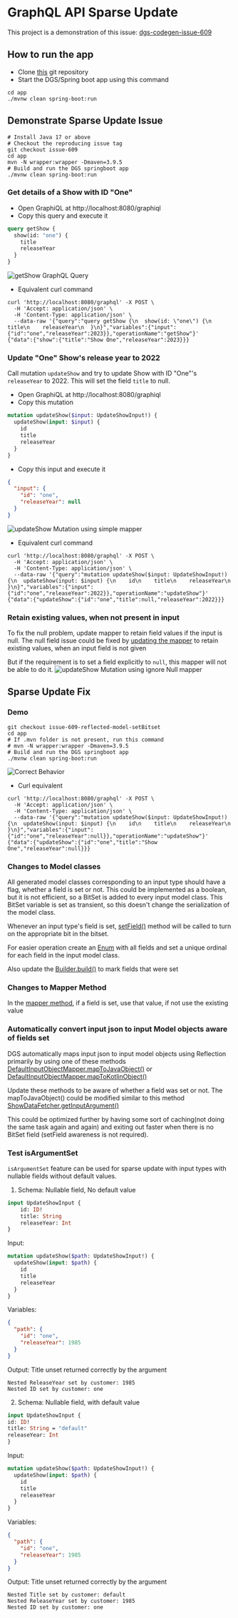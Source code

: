 # GraphQL API Sparse Update
This project is a demonstration of this issue: [dgs-codegen-issue-609](https://github.com/Netflix/dgs-codegen/issues/609)


## How to run the app
* Clone [this](https://github.com/ramapalani/sparseupdate) git repository 
* Start the DGS/Spring boot app using this command
```
cd app
./mvnw clean spring-boot:run
```

## Demonstrate Sparse Update Issue

```shell
# Install Java 17 or above
# Checkout the reproducing issue tag
git checkout issue-609
cd app
mvn -N wrapper:wrapper -Dmaven=3.9.5
# Build and run the DGS springboot app
./mvnw clean spring-boot:run
```

### Get details of a Show with ID "One"
* Open GraphiQL at http://localhost:8080/graphiql
* Copy this query and execute it
```graphql
query getShow {
  show(id: "one") {
    title
    releaseYear
  }
}
```
![getShow GraphQL Query](./images/getShow.png)
* Equivalent curl command
```shell
curl 'http://localhost:8080/graphql' -X POST \
  -H 'Accept: application/json' \
  -H 'Content-Type: application/json' \
  --data-raw '{"query":"query getShow {\n  show(id: \"one\") {\n    title\n    releaseYear\n  }\n}","variables":{"input":{"id":"one","releaseYear":2023}},"operationName":"getShow"}'
{"data":{"show":{"title":"Show One","releaseYear":2023}}}
```

### Update "One" Show's release year to 2022
Call mutation `updateShow` and try to update Show with ID "One"'s `releaseYear` to 2022.  This will set the field `title` to null. 

* Open GraphiQL at http://localhost:8080/graphiql
* Copy this mutation
```graphql
mutation updateShow($input: UpdateShowInput!) {
  updateShow(input: $input) {
    id
    title
    releaseYear
  }
}
```
* Copy this input and execute it
```json
{
  "input": {
    "id": "one",
    "releaseYear": null
  }
}
```
![updateShow Mutation using simple mapper](./images/updateShowSimpleMapper.png)
* Equivalent curl command
```shell
curl 'http://localhost:8080/graphql' -X POST \
  -H 'Accept: application/json' \
  -H 'Content-Type: application/json' \
  --data-raw '{"query":"mutation updateShow($input: UpdateShowInput!) {\n  updateShow(input: $input) {\n    id\n    title\n    releaseYear\n  }\n}","variables":{"input":{"id":"one","releaseYear":2022}},"operationName":"updateShow"}'
{"data":{"updateShow":{"id":"one","title":null,"releaseYear":2022}}}
```

### Retain existing values, when not present in input
To fix the null problem, update mapper to retain field values if the input is null.
The null field issue could be fixed by [updating the mapper](https://github.com/ramapalani/sparseupdate/blob/3d780f153cff00168076bdca610eec8dcfe04485/app/src/main/java/com/intuit/sparseupdate/ShowDataFetcher.java#L61-L76) to retain existing values, when an input field is not given

But if the requirement is to set a field explicitly to `null`, this mapper will not be able to do it.
![updateShow Mutation using ignore Null mapper](./images/updateShowIgnoreNullMapper.png)

## Sparse Update Fix

### Demo
```shell
git checkout issue-609-reflected-model-setBitset
cd app
# If .mvn folder is not present, run this command
# mvn -N wrapper:wrapper -Dmaven=3.9.5
# Build and run the DGS springboot app
./mvnw clean spring-boot:run
```
![Correct Behavior](./images/correctBehavior.png)
* Curl equivalent 
```shell
curl 'http://localhost:8080/graphql' -X POST \
  -H 'Accept: application/json' \
  -H 'Content-Type: application/json' \
  --data-raw '{"query":"mutation updateShow($input: UpdateShowInput!) {\n  updateShow(input: $input) {\n    id\n    title\n    releaseYear\n  }\n}","variables":{"input":{"id":"one","releaseYear":null}},"operationName":"updateShow"}'
{"data":{"updateShow":{"id":"one","title":"Show One","releaseYear":null}}}
```

### Changes to Model classes
All generated model classes corresponding to an input type should have a flag, whether a field is set or not.  This could be implemented as a boolean, but it is not efficient, so a BitSet is added to every input model class.  This BitSet variable is set as transient, so this doesn't change the serialization of the model class.

Whenever an input type's field is set, [setField()](https://github.com/ramapalani/sparseupdate/blob/ae902fb9b92ebc07e14d6ec41ca3d766afe7da4b/app/src/main/java/com/intuit/sparseupdate/generated/types/UpdateShowInput.java#L12-L14) method will be called to turn on the appropriate bit in the bitset.

For easier operation create an [Enum](https://github.com/ramapalani/sparseupdate/blob/ae902fb9b92ebc07e14d6ec41ca3d766afe7da4b/app/src/main/java/com/intuit/sparseupdate/generated/types/UpdateShowInput.java#L124-L138) with all fields and set a unique ordinal for each field in the input model class.

Also update the [Builder.build()](https://github.com/ramapalani/sparseupdate/blob/ae902fb9b92ebc07e14d6ec41ca3d766afe7da4b/app/src/main/java/com/intuit/sparseupdate/generated/types/UpdateShowInput.java#L91-L102) to mark fields that were set

### Changes to Mapper Method
In the [mapper method](https://github.com/ramapalani/sparseupdate/blob/ae902fb9b92ebc07e14d6ec41ca3d766afe7da4b/app/src/main/java/com/intuit/sparseupdate/ShowDataFetcher.java#L125-L128), if a field is set, use that value, if not use the existing value

### Automatically convert input json to input Model objects aware of fields set 
DGS automatically maps input json to input model objects using Reflection primarily by using one of these methods [DefaultInputObjectMapper.mapToJavaObject()](https://github.com/Netflix/dgs-framework/blob/master/graphql-dgs/src/main/kotlin/com/netflix/graphql/dgs/internal/DefaultInputObjectMapper.kt#L107) or [DefaultInputObjectMapper.mapToKotlinObject()](https://github.com/Netflix/dgs-framework/blob/master/graphql-dgs/src/main/kotlin/com/netflix/graphql/dgs/internal/DefaultInputObjectMapper.kt#L72)

Update these methods to be aware of whether a field was set or not.  The mapToJavaObject() could be modified similar to this method [ShowDataFetcher.getInputArgument()](https://github.com/ramapalani/sparseupdate/blob/ae902fb9b92ebc07e14d6ec41ca3d766afe7da4b/app/src/main/java/com/intuit/sparseupdate/ShowDataFetcher.java#L62-L113)

This could be optimized further by having some sort of caching(not doing the same task again and again) and exiting out faster when there is no BitSet field (setField awareness is not required).


### Test isArgumentSet

`isArgumentSet` feature can be used for sparse update with input types with nullable fields without default values.

1. Schema: Nullable field, No default value
```graphql
input UpdateShowInput {
    id: ID!
    title: String
    releaseYear: Int
}
```

Input: 
```graphql
mutation updateShow($path: UpdateShowInput!) {
  updateShow(input: $path) {
    id
    title
    releaseYear
  }
}
```

Variables: 
```json
{
  "path": {
    "id": "one",
    "releaseYear": 1985
  }
}
```

Output: Title unset returned correctly by the argument
```angular2html
Nested ReleaseYear set by customer: 1985
Nested ID set by customer: one
```

2. Schema: Nullable field, with default value
```graphql
input UpdateShowInput {
id: ID!
title: String = "default"
releaseYear: Int
}
```

Input: 
```graphql
mutation updateShow($path: UpdateShowInput!) {
  updateShow(input: $path) {
    id
    title
    releaseYear
  }
}
```

Variables:
```json
{
  "path": {
    "id": "one",
    "releaseYear": 1985
  }
}
```

Output: Title unset returned correctly by the argument
```angular2html
Nested Title set by customer: default
Nested ReleaseYear set by customer: 1985
Nested ID set by customer: one
```


